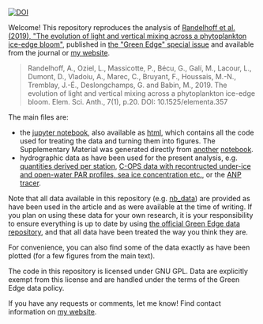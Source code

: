 [![DOI](https://zenodo.org/badge/184116955.svg)](https://zenodo.org/badge/latestdoi/184116955)

Welcome! This repository reproduces the analysis of [Randelhoff et al. (2019), "The evolution of light and vertical mixing across a phytoplankton ice-edge bloom"](https://www.elementascience.org/articles/10.1525/elementa.357/), published in [the "Green Edge" special issue](https://collections.elementascience.org/green-edge) and available from the journal or [my website](https://poplarshift.github.io/papers/randelhoff2019evolution.pdf).

> Randelhoff, A., Oziel, L., Massicotte, P., Bécu, G., Galí, M., Lacour, L., Dumont, D., Vladoiu, A., Marec, C., Bruyant, F., Houssais, M.-N., Tremblay, J.-É., Deslongchamps, G. and Babin, M., 2019. The evolution of light and vertical mixing across a phytoplankton ice-edge bloom. Elem. Sci. Anth., 7(1), p.20. DOI: 10.1525/elementa.357

The main files are:
- the [jupyter notebook](https://nbviewer.jupyter.org/github/poplarShift/ice-edge-bloom/blob/master/iceedge_analysis.ipynb?flush_cache=true), also available as [html](iceedge_analysis.html), which contains all the code used for treating the data and turning them into figures. The Supplementary Material was generated directly from [another](iceedge_supmat.html) [notebook](https://nbviewer.jupyter.org/github/poplarShift/ice-edge-bloom/blob/master/iceedge_supmat.ipynb?flush_cache=true).
- hydrographic data as have been used for the present analysis, e.g. [quantities derived per station](data/Randelhoff-et-al-2019_GreenEdge_per-station_v1.0.csv), [C-OPS data with recontructed under-ice and open-water PAR profiles, sea ice concentration etc.](data/Randelhoff-et-al_GreenEdge_PAR_corrected_v1.0.csv), or the [ANP tracer](data/Randelhoff-et-al-2019_GreenEdge_ANP_v1.0.csv).

Note that all data available in this repository (e.g. [nb_data](nb_data)) are provided as have been used in the article and as were available at the time of writing. If you plan on using these data for your own research, it is your responsibility to ensure everything is up to date by using [the official Green Edge data repository](http://www.obs-vlfr.fr/proof/php/GREENEDGE/greenedge.php), and that all data have been treated the way you think they are.

For convenience, you can also find some of the data exactly as have been plotted (for a few figures from the main text).

The code in this repository is licensed under GNU GPL. Data are explicitly exempt from this license and are handled under the terms of the Green Edge data policy.

If you have any requests or comments, let me know! Find contact information on [my website](https://poplarshift.github.io).

